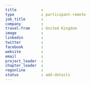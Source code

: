 ```yaml
---
title           :
type            : participant-remote
job_title       :
company         :
travel-from     : United Kingdom
image           :
linkedin        :
twitter         :
facebook        :
website         :
email           :
project_leader  :
chapter_leader  :
regonline       :
status          : add-details
---
```


<!-- put more details about participant here -->
